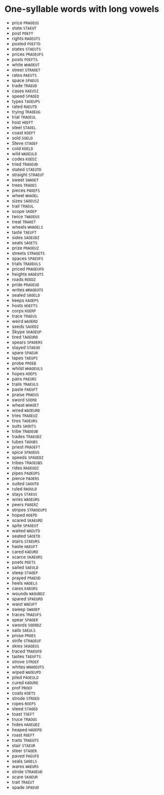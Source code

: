 # One-syllable words with long vowels

* price `PRAOEUS`
* state `STAEUT`
* post `POEFT`
* rights `RAOEUTS`
* posted `POEFTD`
* states `STAEUTS`
* prices `PRAOEUFS`
* posts `POEFTS`
* white `WHAOEUT`
* street `STRAOET`
* rates `RAEUTS`
* space `SPAEUS`
* trade `TRAEUD`
* cases `KAEUSZ`
* speed `SPAOED`
* types `TAOEUPS`
* rated `RAEUTD`
* trying `TRAOEUG`
* trial `TRAOEUL`
* host `HOEFT`
* steel `STAOEL`
* coast `KOEFT`
* sold `SOELD`
* Steve `STAOEF`
* cold `KOELD`
* wild `WAOEULD`
* codes `KOEDZ`
* tried `TRAOEUD`
* stated `STAEUTD`
* straight `STRAEUT`
* sweet `SWAOET`
* trees `TRAOES`
* pieces `PAOEFS`
* wheel `WHAOEL`
* sizes `SAOEUSZ`
* trail `TRAEUL`
* scope `SKOEP`
* twice `TWAOEUS`
* treat `TRAOET`
* wheels `WHAOELS`
* taste `TAEUFT`
* sides `SAOEUDZ`
* seats `SAOETS`
* prize `PRAOEUZ`
* streets `STRAOETS`
* spaces `SPAEUFS`
* trials `TRAOEULS`
* priced `PRAOEUFD`
* heights `HAOEUTS`
* roads `ROEDZ`
* pride `PRAOEUD`
* writes `WRAOEUTS`
* sealed `SAOELD`
* keeps `KAOEPS`
* hosts `HOEFTS`
* corps `KOERP`
* trace `TRAEUS`
* weird `WAOERD`
* seeds `SAOEDZ`
* Skype `SKAOEUP`
* tired `TAOEURD`
* spears `SPAOERS`
* stayed `STAEUD`
* spare `SPAEUR`
* tapes `TAEUPS`
* probe `PROEB`
* whilst `WHAOEULS`
* hopes `HOEPS`
* pairs `PAEURS`
* trails `TRAEULS`
* paste `PAEUFT`
* praise `PRAEUS`
* sword `SOERD`
* wheat `WHAOET`
* wired `WAOEURD`
* tries `TRAOEUZ`
* tires `TAOEURS`
* suits `SAOUTS`
* tribe `TRAOEUB`
* trades `TRAEUDZ`
* tubes `TAOUBS`
* priest `PRAOEFT`
* spice `SPAOEUS`
* speeds `SPAOEDZ`
* tribes `TRAOEUBS`
* rides `RAOEUDZ`
* pipes `PAOEUPS`
* pierce `PAOERS`
* suited `SAOUTD`
* ruled `RAOULD`
* stays `STAEUS`
* wires `WAOEURS`
* peers `PAOERZ`
* stripes `STRAOEUPS`
* hoped `HOEPD`
* scared `SKAEURD`
* spite `SPAOEUT`
* waited `WAEUTD`
* seated `SAOETD`
* stairs `STAEURS`
* haste `HAEUFT`
* cared `KAEURD`
* scarce `SKAEURS`
* poets `POETS`
* sailed `SAEULD`
* steep `STAOEP`
* prayed `PRAEUD`
* heels `HAOELS`
* cares `KAEURS`
* wounds `WAOUBDZ`
* spared `SPAEURD`
* waist `WAEUFT`
* sweep `SWAOEP`
* traces `TRAEUFS`
* spear `SPAOER`
* swords `SOERDZ`
* sails `SAEULS`
* prose `PROES`
* strife `STRAOEUF`
* skies `SKAOEUS`
* traced `TRAEUFD`
* tastes `TAEUFTS`
* strove `STROEF`
* whites `WHAOEUTS`
* wiped `WAOEUPD`
* piled `PAOEULD`
* cured `KAOURD`
* prof `PROEF`
* coats `KOETS`
* strode `STROED`
* ropes `ROEPS`
* steed `STAOED`
* toast `TOEFT`
* truce `TRAOUS`
* hides `HAOEUDZ`
* heaped `HAOEPD`
* roast `ROEFT`
* traits `TRAEUTS`
* stair `STAEUR`
* steer `STAOER`
* paved `PAEUFD`
* seals `SAOELS`
* wares `WAEURS`
* stride `STRAOEUD`
* scare `SKAEUR`
* trait `TRAEUT`
* spade `SPAEUD`
